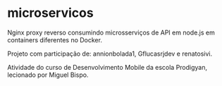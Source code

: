 # microservicos

Nginx proxy reverso consumindo microsserviços de API em node.js em containers diferentes no Docker.

Projeto com participação de: annionbolada1, Gflucasrjdev e renatosivi.

Atividade do curso de Desenvolvimento Mobile da escola Prodigyan, lecionado por Miguel Bispo.
